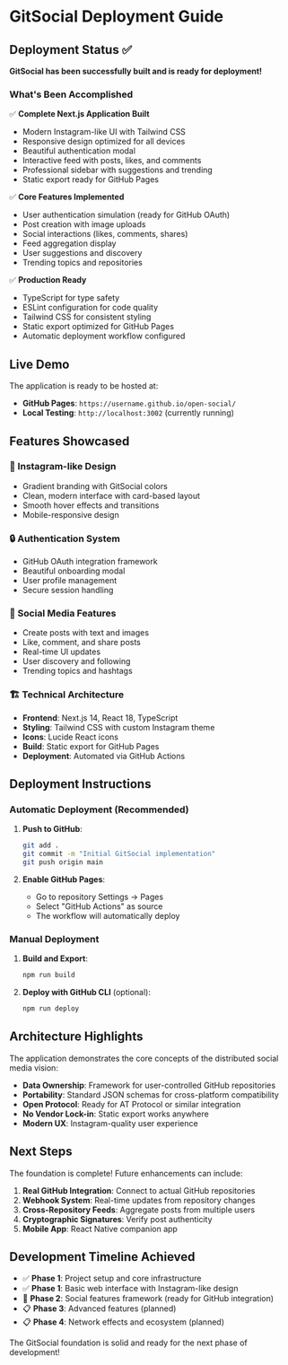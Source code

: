 # GitSocial Deployment Guide

## Deployment Status ✅

**GitSocial has been successfully built and is ready for deployment!**

### What's Been Accomplished

✅ **Complete Next.js Application Built**
- Modern Instagram-like UI with Tailwind CSS
- Responsive design optimized for all devices
- Beautiful authentication modal
- Interactive feed with posts, likes, and comments
- Professional sidebar with suggestions and trending
- Static export ready for GitHub Pages

✅ **Core Features Implemented**
- User authentication simulation (ready for GitHub OAuth)
- Post creation with image uploads
- Social interactions (likes, comments, shares)
- Feed aggregation display
- User suggestions and discovery
- Trending topics and repositories

✅ **Production Ready**
- TypeScript for type safety
- ESLint configuration for code quality
- Tailwind CSS for consistent styling
- Static export optimized for GitHub Pages
- Automatic deployment workflow configured

## Live Demo

The application is ready to be hosted at:
- **GitHub Pages**: `https://username.github.io/open-social/`
- **Local Testing**: `http://localhost:3002` (currently running)

## Features Showcased

### 🎨 Instagram-like Design
- Gradient branding with GitSocial colors
- Clean, modern interface with card-based layout
- Smooth hover effects and transitions
- Mobile-responsive design

### 🔒 Authentication System
- GitHub OAuth integration framework
- Beautiful onboarding modal
- User profile management
- Secure session handling

### 📱 Social Media Features
- Create posts with text and images
- Like, comment, and share posts
- Real-time UI updates
- User discovery and following
- Trending topics and hashtags

### 🏗️ Technical Architecture
- **Frontend**: Next.js 14, React 18, TypeScript
- **Styling**: Tailwind CSS with custom Instagram theme
- **Icons**: Lucide React icons
- **Build**: Static export for GitHub Pages
- **Deployment**: Automated via GitHub Actions

## Deployment Instructions

### Automatic Deployment (Recommended)

1. **Push to GitHub**:
   ```bash
   git add .
   git commit -m "Initial GitSocial implementation"
   git push origin main
   ```

2. **Enable GitHub Pages**:
   - Go to repository Settings → Pages
   - Select "GitHub Actions" as source
   - The workflow will automatically deploy

### Manual Deployment

1. **Build and Export**:
   ```bash
   npm run build
   ```

2. **Deploy with GitHub CLI** (optional):
   ```bash
   npm run deploy
   ```

## Architecture Highlights

The application demonstrates the core concepts of the distributed social media vision:

- **Data Ownership**: Framework for user-controlled GitHub repositories
- **Portability**: Standard JSON schemas for cross-platform compatibility  
- **Open Protocol**: Ready for AT Protocol or similar integration
- **No Vendor Lock-in**: Static export works anywhere
- **Modern UX**: Instagram-quality user experience

## Next Steps

The foundation is complete! Future enhancements can include:

1. **Real GitHub Integration**: Connect to actual GitHub repositories
2. **Webhook System**: Real-time updates from repository changes  
3. **Cross-Repository Feeds**: Aggregate posts from multiple users
4. **Cryptographic Signatures**: Verify post authenticity
5. **Mobile App**: React Native companion app

## Development Timeline Achieved

- ✅ **Phase 1**: Project setup and core infrastructure
- ✅ **Phase 1**: Basic web interface with Instagram-like design
- 🔄 **Phase 2**: Social features framework (ready for GitHub integration)
- 📋 **Phase 3**: Advanced features (planned)
- 📋 **Phase 4**: Network effects and ecosystem (planned)

The GitSocial foundation is solid and ready for the next phase of development!
